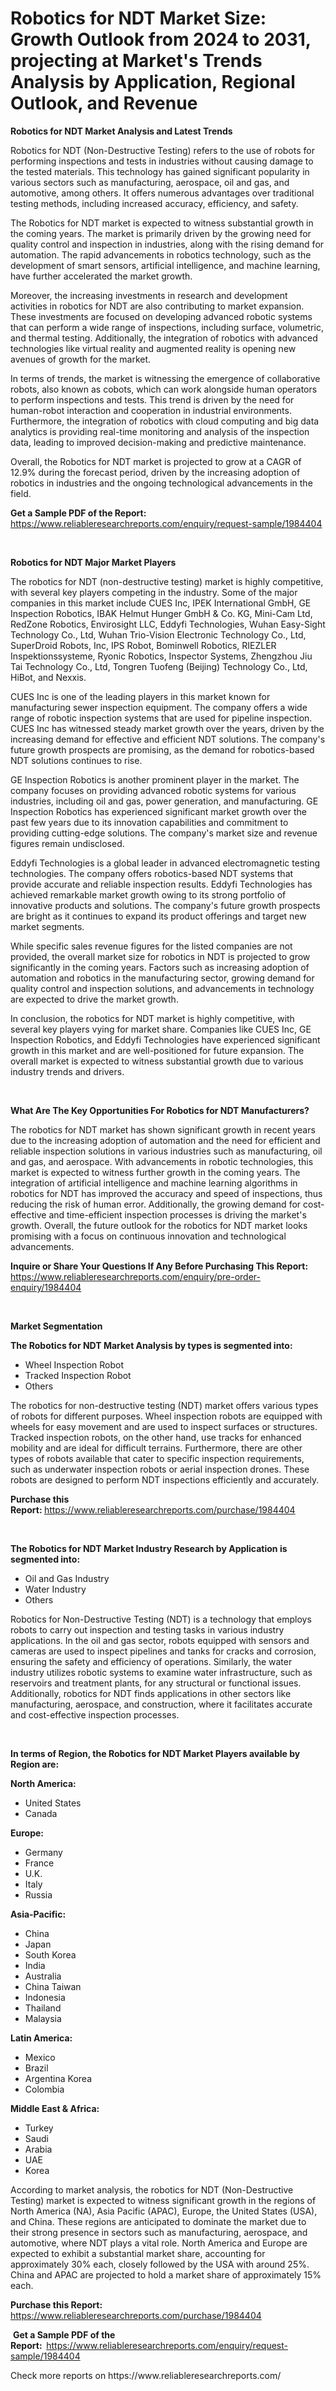 <p><h1>Robotics for NDT Market Size: Growth Outlook from 2024 to 2031, projecting at Market's Trends Analysis by Application, Regional Outlook, and Revenue</h1></p><p><strong>Robotics for NDT Market Analysis and Latest Trends</strong></p>
<p><p>Robotics for NDT (Non-Destructive Testing) refers to the use of robots for performing inspections and tests in industries without causing damage to the tested materials. This technology has gained significant popularity in various sectors such as manufacturing, aerospace, oil and gas, and automotive, among others. It offers numerous advantages over traditional testing methods, including increased accuracy, efficiency, and safety.</p><p>The Robotics for NDT market is expected to witness substantial growth in the coming years. The market is primarily driven by the growing need for quality control and inspection in industries, along with the rising demand for automation. The rapid advancements in robotics technology, such as the development of smart sensors, artificial intelligence, and machine learning, have further accelerated the market growth.</p><p>Moreover, the increasing investments in research and development activities in robotics for NDT are also contributing to market expansion. These investments are focused on developing advanced robotic systems that can perform a wide range of inspections, including surface, volumetric, and thermal testing. Additionally, the integration of robotics with advanced technologies like virtual reality and augmented reality is opening new avenues of growth for the market.</p><p>In terms of trends, the market is witnessing the emergence of collaborative robots, also known as cobots, which can work alongside human operators to perform inspections and tests. This trend is driven by the need for human-robot interaction and cooperation in industrial environments. Furthermore, the integration of robotics with cloud computing and big data analytics is providing real-time monitoring and analysis of the inspection data, leading to improved decision-making and predictive maintenance.</p><p>Overall, the Robotics for NDT market is projected to grow at a CAGR of 12.9% during the forecast period, driven by the increasing adoption of robotics in industries and the ongoing technological advancements in the field.</p></p>
<p><strong>Get a Sample PDF of the Report:&nbsp;</strong> <a href="https://www.reliableresearchreports.com/enquiry/request-sample/1984404">https://www.reliableresearchreports.com/enquiry/request-sample/1984404</a></p>
<p>&nbsp;</p>
<p><strong>Robotics for NDT Major Market Players</strong></p>
<p><p>The robotics for NDT (non-destructive testing) market is highly competitive, with several key players competing in the industry. Some of the major companies in this market include CUES Inc, IPEK International GmbH, GE Inspection Robotics, IBAK Helmut Hunger GmbH & Co. KG, Mini-Cam Ltd, RedZone Robotics, Envirosight LLC, Eddyfi Technologies, Wuhan Easy-Sight Technology Co., Ltd, Wuhan Trio-Vision Electronic Technology Co., Ltd, SuperDroid Robots, Inc, IPS Robot, Bominwell Robotics, RIEZLER Inspektionssysteme, Ryonic Robotics, Inspector Systems, Zhengzhou Jiu Tai Technology Co., Ltd, Tongren Tuofeng (Beijing) Technology Co., Ltd, HiBot, and Nexxis.</p><p>CUES Inc is one of the leading players in this market known for manufacturing sewer inspection equipment. The company offers a wide range of robotic inspection systems that are used for pipeline inspection. CUES Inc has witnessed steady market growth over the years, driven by the increasing demand for effective and efficient NDT solutions. The company's future growth prospects are promising, as the demand for robotics-based NDT solutions continues to rise.</p><p>GE Inspection Robotics is another prominent player in the market. The company focuses on providing advanced robotic systems for various industries, including oil and gas, power generation, and manufacturing. GE Inspection Robotics has experienced significant market growth over the past few years due to its innovation capabilities and commitment to providing cutting-edge solutions. The company's market size and revenue figures remain undisclosed.</p><p>Eddyfi Technologies is a global leader in advanced electromagnetic testing technologies. The company offers robotics-based NDT systems that provide accurate and reliable inspection results. Eddyfi Technologies has achieved remarkable market growth owing to its strong portfolio of innovative products and solutions. The company's future growth prospects are bright as it continues to expand its product offerings and target new market segments.</p><p>While specific sales revenue figures for the listed companies are not provided, the overall market size for robotics in NDT is projected to grow significantly in the coming years. Factors such as increasing adoption of automation and robotics in the manufacturing sector, growing demand for quality control and inspection solutions, and advancements in technology are expected to drive the market growth.</p><p>In conclusion, the robotics for NDT market is highly competitive, with several key players vying for market share. Companies like CUES Inc, GE Inspection Robotics, and Eddyfi Technologies have experienced significant growth in this market and are well-positioned for future expansion. The overall market is expected to witness substantial growth due to various industry trends and drivers.</p></p>
<p>&nbsp;</p>
<p><strong>What Are The Key Opportunities For Robotics for NDT Manufacturers?</strong></p>
<p><p>The robotics for NDT market has shown significant growth in recent years due to the increasing adoption of automation and the need for efficient and reliable inspection solutions in various industries such as manufacturing, oil and gas, and aerospace. With advancements in robotic technologies, this market is expected to witness further growth in the coming years. The integration of artificial intelligence and machine learning algorithms in robotics for NDT has improved the accuracy and speed of inspections, thus reducing the risk of human error. Additionally, the growing demand for cost-effective and time-efficient inspection processes is driving the market's growth. Overall, the future outlook for the robotics for NDT market looks promising with a focus on continuous innovation and technological advancements.</p></p>
<p><strong>Inquire or Share Your Questions If Any Before Purchasing This Report:</strong> <a href="https://www.reliableresearchreports.com/enquiry/pre-order-enquiry/1984404">https://www.reliableresearchreports.com/enquiry/pre-order-enquiry/1984404</a></p>
<p>&nbsp;</p>
<p><strong>Market Segmentation</strong></p>
<p><strong>The Robotics for NDT Market Analysis by types is segmented into:</strong></p>
<p><ul><li>Wheel Inspection Robot</li><li>Tracked Inspection Robot</li><li>Others</li></ul></p>
<p><p>The robotics for non-destructive testing (NDT) market offers various types of robots for different purposes. Wheel inspection robots are equipped with wheels for easy movement and are used to inspect surfaces or structures. Tracked inspection robots, on the other hand, use tracks for enhanced mobility and are ideal for difficult terrains. Furthermore, there are other types of robots available that cater to specific inspection requirements, such as underwater inspection robots or aerial inspection drones. These robots are designed to perform NDT inspections efficiently and accurately.</p></p>
<p><strong>Purchase this Report:&nbsp;</strong><a href="https://www.reliableresearchreports.com/purchase/1984404">https://www.reliableresearchreports.com/purchase/1984404</a></p>
<p>&nbsp;</p>
<p><strong>The Robotics for NDT Market Industry Research by Application is segmented into:</strong></p>
<p><ul><li>Oil and Gas Industry</li><li>Water Industry</li><li>Others</li></ul></p>
<p><p>Robotics for Non-Destructive Testing (NDT) is a technology that employs robots to carry out inspection and testing tasks in various industry applications. In the oil and gas sector, robots equipped with sensors and cameras are used to inspect pipelines and tanks for cracks and corrosion, ensuring the safety and efficiency of operations. Similarly, the water industry utilizes robotic systems to examine water infrastructure, such as reservoirs and treatment plants, for any structural or functional issues. Additionally, robotics for NDT finds applications in other sectors like manufacturing, aerospace, and construction, where it facilitates accurate and cost-effective inspection processes.</p></p>
<p>&nbsp;</p>
<p><strong>In terms of Region, the Robotics for NDT Market Players available by Region are:</strong></p>
<p>
    <p> <strong> North America: </strong>
        <ul>
            <li>United States</li>
            <li>Canada</li>
        </ul>
        </p> 
    <p> <strong> Europe: </strong>
        <ul>
            <li>Germany</li>
            <li>France</li>
            <li>U.K.</li>
            <li>Italy</li>
            <li>Russia</li>
        </ul>
        </p> 
    <p> <strong> Asia-Pacific: </strong>
        <ul>
            <li>China</li>
            <li>Japan</li>
            <li>South Korea</li>
            <li>India</li>
            <li>Australia</li>
            <li>China Taiwan</li>
            <li>Indonesia</li>
            <li>Thailand</li>
            <li>Malaysia</li>
        </ul>
        </p> 
    <p> <strong> Latin America: </strong>
        <ul>
            <li>Mexico</li>
            <li>Brazil</li>
            <li>Argentina Korea</li>
            <li>Colombia</li>
        </ul>
        </p> 
    <p> <strong> Middle East & Africa: </strong>
        <ul>
            <li>Turkey</li>
            <li>Saudi</li>
            <li>Arabia</li>
            <li>UAE</li>
            <li>Korea</li>
        </ul>
    </p>
    </p>
<p><p>According to market analysis, the robotics for NDT (Non-Destructive Testing) market is expected to witness significant growth in the regions of North America (NA), Asia Pacific (APAC), Europe, the United States (USA), and China. These regions are anticipated to dominate the market due to their strong presence in sectors such as manufacturing, aerospace, and automotive, where NDT plays a vital role. North America and Europe are expected to exhibit a substantial market share, accounting for approximately 30% each, closely followed by the USA with around 25%. China and APAC are projected to hold a market share of approximately 15% each.</p></p>
<p><strong>Purchase this Report: </strong><a href="https://www.reliableresearchreports.com/purchase/1984404">https://www.reliableresearchreports.com/purchase/1984404</a></p>
<p>&nbsp;<strong>Get a Sample PDF of the Report:&nbsp;&nbsp;</strong><a href="https://www.reliableresearchreports.com/enquiry/request-sample/1984404">https://www.reliableresearchreports.com/enquiry/request-sample/1984404</a></p>
<p><strong></strong></p>
<p>Check more reports on https://www.reliableresearchreports.com/</p>